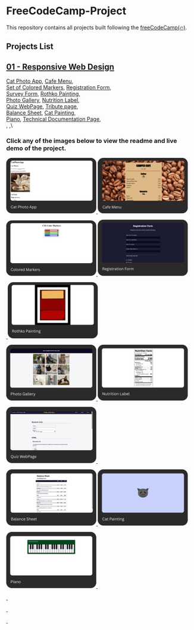 # FreeCodeCamp-Project

This repository contains all projects built following the [freeCodeCamp(🔥)](https://www.freecodecamp.org/learn).

## Projects List

## [01 - Responsive Web Design](https://www.freecodecamp.org/learn/2022/responsive-web-design/)

[Cat Photo App](https://www.freecodecamp.org/learn/2022/responsive-web-design/learn-html-by-building-a-cat-photo-app/step-1), [Cafe Menu](https://www.freecodecamp.org/learn/2022/responsive-web-design/learn-basic-css-by-building-a-cafe-menu/step-1),\
[Set of Colored Markers](https://www.freecodecamp.org/learn/2022/responsive-web-design/learn-css-colors-by-building-a-set-of-colored-markers/step-1), [Registration Form](https://www.freecodecamp.org/learn/2022/responsive-web-design/learn-html-forms-by-building-a-registration-form/step-1),\
[Survey Form](https://www.freecodecamp.org/learn/2022/responsive-web-design/build-a-survey-form-project/build-a-survey-form), [Rothko Painting](https://www.freecodecamp.org/learn/2022/responsive-web-design/learn-the-css-box-model-by-building-a-rothko-painting/step-1),\
[Photo Gallery](https://www.freecodecamp.org/learn/2022/responsive-web-design/learn-css-flexbox-by-building-a-photo-gallery/step-1), [Nutrition Label](https://www.freecodecamp.org/learn/2022/responsive-web-design/learn-typography-by-building-a-nutrition-label/step-1),\
[Quiz WebPage](https://www.freecodecamp.org/learn/2022/responsive-web-design/learn-accessibility-by-building-a-quiz/step-1), [Tribute page](https://www.freecodecamp.org/learn/2022/responsive-web-design/build-a-tribute-page-project/build-a-tribute-page),\
[Balance Sheet](https://www.freecodecamp.org/learn/2022/responsive-web-design/#learn-more-about-css-pseudo-selectors-by-building-a-balance-sheet), [Cat Painting](https://www.freecodecamp.org/learn/2022/responsive-web-design/#learn-intermediate-css-by-building-a-cat-painting),\
[Piano](https://www.freecodecamp.org/learn/2022/responsive-web-design/#learn-responsive-web-design-by-building-a-piano), [Technical Documentation Page](https://www.freecodecamp.org/learn/2022/responsive-web-design/build-a-technical-documentation-page-project/build-a-technical-documentation-page),\
[](), [](),\

### Click any of the images below to view the readme and live demo of the project.

<p>
  <a href="/01-responsive-web-design/01-cat-photo-app/">
  <img width="48%" src="./assets/images/01-responsive-web-design/01-cat-photo-app.png" alt="cat photo app"/>
  </a>
  <a href="/01-responsive-web-design/02-cafe-menu/">
  <img width="48%" src="./assets/images/01-responsive-web-design/02-cafe-menu.png" alt="cafe menu"/>
  </a>
</p>

<p>
  <a href="/01-responsive-web-design/03-set-of-colored-markers/">
  <img width="48%" src="./assets/images/01-responsive-web-design/03-colored-markers.png" alt="colored markers"/>
  </a>
  <a href="/01-responsive-web-design/04-registration-form/">
  <img width="48%" src="./assets/images/01-responsive-web-design/04-registration-form.png" alt="registration form"/>
  </a>
</p>

<p>
  <a href="">
  <img width="48%" src="" alt=""/>
  </a>
  <a href="/01-responsive-web-design/06-rothko-painting/">
  <img width="48%" src="./assets/images/01-responsive-web-design/06-rothko-painting.png" alt="rothko painting"/>
  </a>

<p>
  <a href="./01-responsive-web-design/07-photo-gallery/">
  <img width="48%" src="./assets/images/01-responsive-web-design/07-photo-gallery.png" alt="photo gallery"/>
  </a>
  <a href="./01-responsive-web-design/08-nutrition-label/">
  <img width="48%" src="./assets/images/01-responsive-web-design/08-nutrition-label.png"/>
  </a>
</p>

<p>
  <a href="./01-responsive-web-design/09-quiz-webpage/">
  <img width="48%" src="./assets/images/01-responsive-web-design/09-quiz-webPage.png" alt="photo gallery"/>
  </a>
  <a href="">
  <img width="48%" src=""/>
  </a>
</p>

<p>
  <a href="./01-responsive-web-design/11-balance-sheet/">
  <img width="48%" src="./assets/images/01-responsive-web-design/11-balance-sheet.png" alt="balance sheet"/>
  </a>
  <a href="./01-responsive-web-design/12-cat-painting/">
  <img width="48%" src="./assets/images/01-responsive-web-design/12-cat-painting.png" alt="cat painting"/>
  </a>
</p>

<p>
  <a href="./01-responsive-web-design/13-piano/">
  <img width="48%" src="./assets/images/01-responsive-web-design/13-piano.png" alt="piano"/>
  </a>
  <a href="./01-responsive-web-design/14-technical-documentation-page/">
  <img width="48%" src="" alt=""/>
  </a>
</p>

<p>
  <a href="./01-responsive-web-design/15-city-skyline/">
  <img width="48%" src="" alt=""/>
  </a>
  <a href="./01-responsive-web-design/16-magazine/">
  <img width="48%" src="" alt=""/>
  </a>
</p>

<p>
  <a href="./01-responsive-web-design/17-product-landing-page/">
  <img width="48%" src="" alt=""/>
  </a>
  <a href="./01-responsive-web-design/18-ferris-wheel/">
  <img width="48%" src="" alt=""/>
  </a>
</p>

<p>
  <a href="./01-responsive-web-design/19-penguin/">
  <img width="48%" src="" alt=""/>
  </a>
  <a href="./01-responsive-web-design/20-personal-portfolio-webpage/">
  <img width="48%" src="" alt=""/>
  </a>
</p>
